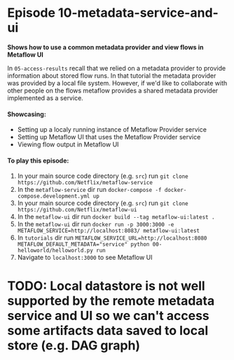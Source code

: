 # Episode 10-metadata-service-and-ui

**Shows how to use a common metadata provider and view flows in Metaflow UI**

In `05-access-results` recall that we relied on a metadata provider to provide information about stored flow runs.
In that tutorial the metadata provider was provided by a local file system.
However, if we'd like to collaborate with other people on the flows metaflow provides a shared metadata provider implemented as a service.

#### Showcasing:

- Setting up a localy running instance of Metaflow Provider service
- Setting up Metaflow UI that uses the Metaflow Provider service
- Viewing flow output in Metaflow UI

#### To play this episode:
1. In your main source code directory (e.g. `src`) run `git clone https://github.com/Netflix/metaflow-service`
1. In the `metaflow-service` dir run `docker-compose -f docker-compose.development.yml up`
1. In your main source code directory (e.g. `src`) run `git clone https://github.com/Netflix/metaflow-ui`
1. In the `metaflow-ui` dir run `docker build --tag metaflow-ui:latest .`
1. In the `metaflow-ui` dir run `docker run -p 3000:3000 -e METAFLOW_SERVICE=http://localhost:8083/ metaflow-ui:latest`
1. In `tutorials` dir run `METAFLOW_SERVICE_URL=http://localhost:8080 METAFLOW_DEFAULT_METADATA="service" python 00-helloworld/helloworld.py run`
1. Navigate to `localhost:3000` to see Metaflow UI

# TODO: Local datastore is not well supported by the remote metadata service and UI so we can't access some artifacts data saved to local store (e.g. DAG graph)

